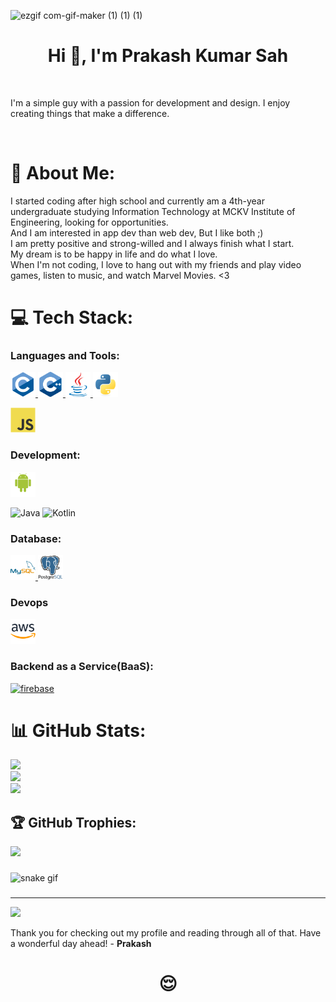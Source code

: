 ![ezgif com-gif-maker (1) (1) (1)](https://user-images.githubusercontent.com/78205194/182679081-41feed22-0a39-4a37-b241-1f5f13b19add.gif)

<h1 align="center">Hi 👋, I'm Prakash Kumar Sah </h1>

<br />

I'm a simple guy with a passion for development and design. I enjoy creating things that make a difference.

<br />

# 💫 About Me:
I started coding after high school and currently am a 4th-year undergraduate studying Information Technology at MCKV Institute of Engineering, looking for opportunities.<br>And I am interested in app dev than web dev, But I like both ;) <br>I am pretty positive and strong-willed and I always finish what I start.<br>My dream is to be happy in life and do what I love.<br>When I'm not coding, I love to hang out with my friends and play video games, listen to music,  and watch Marvel Movies. <3


# 💻 Tech Stack:

<h3 align="left">Languages and Tools:</h3>
<p align="left"> <a href="https://www.cprogramming.com/" target="_blank" rel="noreferrer"> <img src="https://raw.githubusercontent.com/devicons/devicon/master/icons/c/c-original.svg" alt="c" width="40" height="40"/> </a>   <a href="https://www.w3schools.com/cpp/" target="_blank" rel="noreferrer"> <img src="https://raw.githubusercontent.com/devicons/devicon/master/icons/cplusplus/cplusplus-original.svg" alt="cplusplus" width="40" height="40"/> </a> <a href="https://www.java.com" target="_blank" rel="noreferrer"> <img src="https://raw.githubusercontent.com/devicons/devicon/master/icons/java/java-original.svg" alt="java" width="40" height="40"/> </a> <a href="https://www.python.org" target="_blank" rel="noreferrer"> <img src="https://raw.githubusercontent.com/devicons/devicon/master/icons/python/python-original.svg" alt="python" width="40" height="40"/> </a> </p> <p align="left"> <a href="https://developer.mozilla.org/en-US/docs/Web/JavaScript" target="_blank" rel="noreferrer"> <img src="https://raw.githubusercontent.com/devicons/devicon/master/icons/javascript/javascript-original.svg" alt="javascript" width="40" height="40"/> </a> </p>



<h3 align="left">Development:</h3>

<p align="left"> <a href="https://developer.android.com" target="_blank" rel="noreferrer"> <img src="https://raw.githubusercontent.com/devicons/devicon/master/icons/android/android-original-wordmark.svg" alt="android" width="40" height="40"/> </a> </p>

![Java](https://img.shields.io/badge/java-%23ED8B00.svg?style=for-the-badge&logo=java&logoColor=white) ![Kotlin](https://img.shields.io/badge/kotlin-%230095D5.svg?style=for-the-badge&logo=kotlin&logoColor=white)

<h3 align="left">Database:</h3>
<p align="left"> <a href="https://www.mysql.com/" target="_blank" rel="noreferrer"> <img src="https://raw.githubusercontent.com/devicons/devicon/master/icons/mysql/mysql-original-wordmark.svg" alt="mysql" width="40" height="40"/> </a> <a href="https://www.postgresql.org" target="_blank" rel="noreferrer"> <img src="https://raw.githubusercontent.com/devicons/devicon/master/icons/postgresql/postgresql-original-wordmark.svg" alt="postgresql" width="40" height="40"/> </a> </p>

<h3 align="left">Devops</h3>
<p align="left"> <a href="https://aws.amazon.com" target="_blank" rel="noreferrer"> <img src="https://raw.githubusercontent.com/devicons/devicon/master/icons/amazonwebservices/amazonwebservices-original-wordmark.svg" alt="aws" width="40" height="40"/> </a> </p>


<h3 align="left">Backend as a Service(BaaS):</h3>
<p align="left"> <a href="https://firebase.google.com/" target="_blank" rel="noreferrer"> <img src="https://www.vectorlogo.zone/logos/firebase/firebase-icon.svg" alt="firebase" width="40" height="40"/> </a> </p>


# 📊 GitHub Stats:
![](https://github-readme-stats.vercel.app/api?username=prakash100402&theme=tokyonight&hide_border=false&include_all_commits=false&count_private=false)<br/>
![](https://github-readme-streak-stats.herokuapp.com/?user=prakash100402&theme=tokyonight&hide_border=false)<br/>
![](https://github-readme-stats.vercel.app/api/top-langs/?username=prakash100402&theme=tokyonight&hide_border=false&include_all_commits=false&count_private=false&layout=compact)

## 🏆 GitHub Trophies:
![](https://github-profile-trophy.vercel.app/?username=prakash100402&theme=radical&no-frame=false&no-bg=true&margin-w=4) 

###

![snake gif](https://github.com/prakash100402/prakash100402/blob/output/github-contribution-grid-snake.svg)

###

---
[![](https://visitcount.itsvg.in/api?id=prakash100402&icon=0&color=0)](https://visitcount.itsvg.in)


Thank you for checking out my profile and reading through all of that. Have a wonderful day ahead! - **Prakash**

<h1 align="center"> 😌 </h1>
